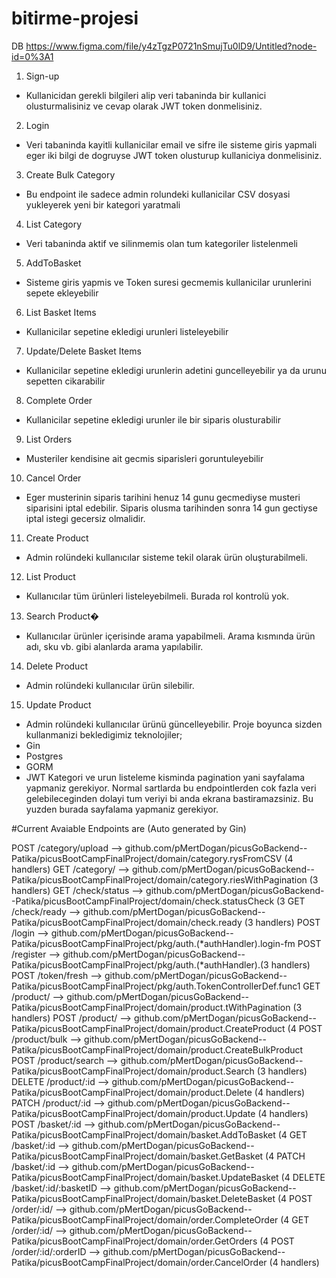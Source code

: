 # bitirme-projesi


DB 
https://www.figma.com/file/y4zTgzP0721nSmujTu0lD9/Untitled?node-id=0%3A1


1. Sign-up
- Kullanicidan gerekli bilgileri alip veri tabaninda bir kullanici olusturmalisiniz ve
cevap olarak JWT token donmelisiniz.
2. Login
- Veri tabaninda kayitli kullanicilar email ve sifre ile sisteme giris yapmali eger iki
bilgi de dogruyse JWT token olusturup kullaniciya donmelisiniz.
3. Create Bulk Category
- Bu endpoint ile sadece admin rolundeki kullanicilar CSV dosyasi yukleyerek yeni
bir kategori yaratmali
4. List Category
- Veri tabaninda aktif ve silinmemis olan tum kategoriler listelenmeli
5. AddToBasket
- Sisteme giris yapmis ve Token suresi gecmemis kullanicilar urunlerini sepete
ekleyebilir
6. List Basket Items
- Kullanicilar sepetine ekledigi urunleri listeleyebilir
7. Update/Delete Basket Items
- Kullanicilar sepetine ekledigi urunlerin adetini guncelleyebilir ya da urunu
sepetten cikarabilir
8. Complete Order
- Kullanicilar sepetine ekledigi urunler ile bir siparis olusturabilir
9. List Orders
- Musteriler kendisine ait gecmis siparisleri goruntuleyebilir
10. Cancel Order
- Eger musterinin siparis tarihini henuz 14 gunu gecmediyse musteri siparisini iptal
edebilir. Siparis olusma tarihinden sonra 14 gun gectiyse iptal istegi gecersiz olmalidir.
11. Create Product
- Admin rolündeki kullanıcılar sisteme tekil olarak ürün oluşturabilmeli.
12. List Product
- Kullanıcılar tüm ürünleri listeleyebilmeli. Burada rol kontrolü yok.
13. Search Product�
- Kullanıcılar ürünler içerisinde arama yapabilmeli. Arama kısmında ürün adı, sku
vb. gibi alanlarda arama yapılabilir.
14. Delete Product
- Admin rolündeki kullanıcılar ürün silebilir.
15. Update Product
- Admin rolündeki kullanıcılar ürünü güncelleyebilir.
Proje boyunca sizden kullanmanizi bekledigimiz teknolojiler;
- Gin
- Postgres
- GORM
- JWT
Kategori ve urun listeleme kisminda pagination yani sayfalama yapmaniz gerekiyor. Normal
sartlarda bu endpointlerden cok fazla veri gelebileceginden dolayi tum veriyi bi anda ekrana
bastiramazsiniz. Bu yuzden burada sayfalama yapmaniz gerekiyor.


#Current Avaiable Endpoints are (Auto generated by Gin)

POST   /category/upload          --> github.com/pMertDogan/picusGoBackend--Patika/picusBootCampFinalProject/domain/category.rysFromCSV (4 handlers)
GET    /category/                --> github.com/pMertDogan/picusGoBackend--Patika/picusBootCampFinalProject/domain/category.riesWithPagination (3 handlers)
GET    /check/status             --> github.com/pMertDogan/picusGoBackend--Patika/picusBootCampFinalProject/domain/check.statusCheck (3 
GET    /check/ready              --> github.com/pMertDogan/picusGoBackend--Patika/picusBootCampFinalProject/domain/check.ready (3 handlers)
POST   /login                    --> github.com/pMertDogan/picusGoBackend--Patika/picusBootCampFinalProject/pkg/auth.(*authHandler).login-fm 
POST   /register                 --> github.com/pMertDogan/picusGoBackend--Patika/picusBootCampFinalProject/pkg/auth.(*authHandler).(3 handlers)
POST   /token/fresh              --> github.com/pMertDogan/picusGoBackend--Patika/picusBootCampFinalProject/pkg/auth.TokenControllerDef.func1 
GET    /product/                 --> github.com/pMertDogan/picusGoBackend--Patika/picusBootCampFinalProject/domain/product.tWithPagination (3 handlers)
POST   /product/                 --> github.com/pMertDogan/picusGoBackend--Patika/picusBootCampFinalProject/domain/product.CreateProduct (4 
POST   /product/bulk             --> github.com/pMertDogan/picusGoBackend--Patika/picusBootCampFinalProject/domain/product.CreateBulkProduct 
POST   /product/search           --> github.com/pMertDogan/picusGoBackend--Patika/picusBootCampFinalProject/domain/product.Search (3 handlers)
DELETE /product/:id              --> github.com/pMertDogan/picusGoBackend--Patika/picusBootCampFinalProject/domain/product.Delete (4 handlers)
PATCH  /product/:id              --> github.com/pMertDogan/picusGoBackend--Patika/picusBootCampFinalProject/domain/product.Update (4 handlers)
POST   /basket/:id               --> github.com/pMertDogan/picusGoBackend--Patika/picusBootCampFinalProject/domain/basket.AddToBasket (4 
GET    /basket/:id               --> github.com/pMertDogan/picusGoBackend--Patika/picusBootCampFinalProject/domain/basket.GetBasket (4 
PATCH  /basket/:id               --> github.com/pMertDogan/picusGoBackend--Patika/picusBootCampFinalProject/domain/basket.UpdateBasket (4 
DELETE /basket/:id/:basketID     --> github.com/pMertDogan/picusGoBackend--Patika/picusBootCampFinalProject/domain/basket.DeleteBasket (4 
POST   /order/:id/               --> github.com/pMertDogan/picusGoBackend--Patika/picusBootCampFinalProject/domain/order.CompleteOrder (4 
GET    /order/:id/               --> github.com/pMertDogan/picusGoBackend--Patika/picusBootCampFinalProject/domain/order.GetOrders (4 
POST   /order/:id/:orderID       --> github.com/pMertDogan/picusGoBackend--Patika/picusBootCampFinalProject/domain/order.CancelOrder (4 handlers)

